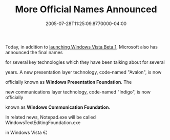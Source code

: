﻿---
title: More Official Names Announced
date: "2005-07-28T11:25:09.8770000-04:00"
description: Today, in addition to launching Windows Vista Beta 1, Microsoft
featuredImage: /img/default-post-image.jpg
---

Today, in addition to [launching Windows Vista Beta 1](http://msdn.microsoft.com/windowsvista), Microsoft also has announced the final names

for several key technologies which they have been talking about for several

years. A new presentation layer technology, code-named "Avalon", is now

officially known as **Windows Presentation Foundation**. The

new communications layer technology, code-named "Indigo", is now officially

known as **Windows Communication Foundation**.

In related news, Notepad.exe will be called WindowsTextEditingFoundation.exe

in Windows Vista €¦


